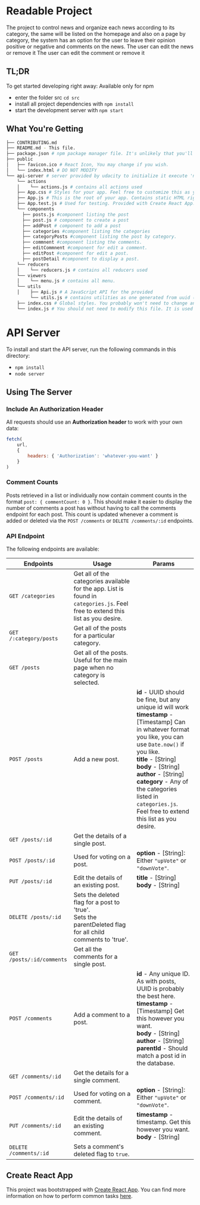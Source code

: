 # Readable Project
The project to control news and organize each news according to its category, the same will be listed on the homepage and also on a page by category, the system has an option for the user to leave their opinion positive or negative and comments on the news.
The user can edit the news or remove it
The user can edit the comment or remove it

## TL;DR

To get started developing right away:
Available only for npm
* enter the folder src  `cd src`
* install all project dependencies with `npm install`
* start the development server with `npm start`



## What You're Getting
```bash
├── CONTRIBUTING.md
├── README.md - This file.
├── package.json # npm package manager file. It's unlikely that you'll need to modify this.
├── public
│   ├── favicon.ico # React Icon, You may change if you wish.
│   └── index.html # DO NOT MODIFY
└── api-server # server provided by udacity to initialize it execute 'node server'
    └── actions
    │    └── actions.js # contains all actions used
    ├── App.css # Styles for your app. Feel free to customize this as you desire.
    ├── App.js # This is the root of your app. Contains static HTML right now.
    ├── App.test.js # Used for testing. Provided with Create React App. Testing is encouraged, but not                    required.
    └── components
      ├── posts.js #component listing the post
      ├── post.js # component to create a post
      ├── addPost # component to add a post
      ├── categories #component listing the categories
      ├── categoryPosts #component listing the post by category.
      ├── commnent #component listing the comments.
      ├── editCommnent #component for edit a comment.
      ├── editPost #component for edit a post.
      ├── postDetail #component to display a post.
    └── reducers
    │    └── reducers.js # contains all reducers used
    └── viewers
    │    └── menu.js # contains all menu.
    └── utils
    │    ├── Api.js # A JavaScript API for the provided 
         └── utils.js # contains utilities as one generated from uuid (which is an improved version of that found in this link: https://stackoverflow.com/questions/105034/create-guid-uuid-in-javascript) and timeStampToString found in this link:(https://stackoverflow.com/questions/847185/convert-a-unix-timestamp-to-time-in-javascript)
    ├── index.css # Global styles. You probably won't need to change anything here.
    └── index.js # You should not need to modify this file. It is used for DOM rendering only.
```



# API Server

To install and start the API server, run the following commands in this directory:

* `npm install`
* `node server`

## Using The Server

### Include An Authorization Header

All requests should use an **Authorization header** to work with your own data:

```js
fetch(
    url,
    {
        headers: { 'Authorization': 'whatever-you-want' }
    }
)
```


### Comment Counts
Posts retrieved in a list or individually now contain comment counts in the format `post: { commentCount: 0 }`.  This should make it easier to display the number of comments a post has without having to call the comments endpoint for each post.   This count is updated whenever a comment is added or deleted via the `POST /comments` or `DELETE /comments/:id` endpoints.

### API Endpoint

The following endpoints are available:

| Endpoints       | Usage          | Params         |
|-----------------|----------------|----------------|
| `GET /categories` | Get all of the categories available for the app. List is found in `categories.js`. Feel free to extend this list as you desire. |  |
| `GET /:category/posts` | Get all of the posts for a particular category. |  |
| `GET /posts` | Get all of the posts. Useful for the main page when no category is selected. |  |
| `POST /posts` | Add a new post. | **id** - UUID should be fine, but any unique id will work <br> **timestamp** - [Timestamp] Can in whatever format you like, you can use `Date.now()` if you like. <br> **title** - [String] <br> **body** - [String] <br> **author** - [String] <br> **category** -  Any of the categories listed in `categories.js`. Feel free to extend this list as you desire. |
| `GET /posts/:id` | Get the details of a single post. | |
| `POST /posts/:id` | Used for voting on a post. | **option** - [String]: Either `"upVote"` or `"downVote"`. |
| `PUT /posts/:id` | Edit the details of an existing post. | **title** - [String] <br> **body** - [String] |
| `DELETE /posts/:id` | Sets the deleted flag for a post to 'true'. <br> Sets the parentDeleted flag for all child comments to 'true'. | |
| `GET /posts/:id/comments` | Get all the comments for a single post. | |
| `POST /comments` | Add a comment to a post. | **id** - Any unique ID. As with posts, UUID is probably the best here. <br> **timestamp** - [Timestamp] Get this however you want. <br> **body** - [String] <br> **author** - [String] <br> **parentId** - Should match a post id in the database. |
| `GET /comments/:id` | Get the details for a single comment. | |
| `POST /comments/:id` | Used for voting on a comment. | **option** - [String]: Either `"upVote"` or `"downVote"`.  |
| `PUT /comments/:id` | Edit the details of an existing comment. | **timestamp** - timestamp. Get this however you want. <br> **body** - [String] |
| `DELETE /comments/:id` | Sets a comment's deleted flag to `true`. | &nbsp; |


## Create React App

This project was bootstrapped with [Create React App](https://github.com/facebookincubator/create-react-app). You can find more information on how to perform common tasks [here](https://github.com/facebookincubator/create-react-app/blob/master/packages/react-scripts/template/README.md).
